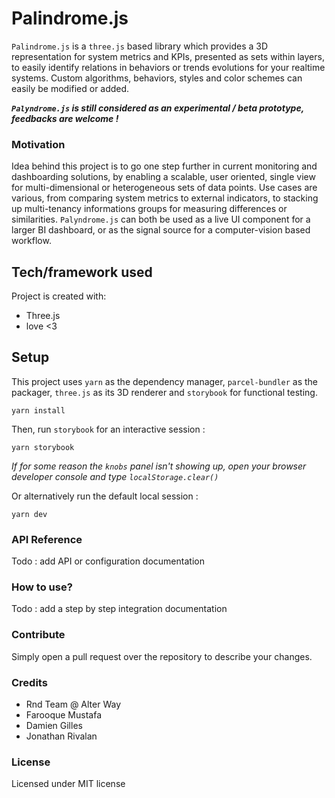 # Palindrome.js

```Palindrome.js``` is a ```three.js``` based library which provides a 3D representation for system metrics and KPIs, presented as sets within layers, to easily identify relations in behaviors or trends evolutions for your realtime systems. Custom algorithms, behaviors, styles and color schemes can easily be modified or added. 

***```Palyndrome.js``` is still considered as an experimental / beta prototype, feedbacks are welcome !***

### Motivation

Idea behind this project is to go one step further in current monitoring and dashboarding solutions, by enabling a scalable, user oriented, single view for multi-dimensional or heterogeneous sets of data points. Use cases are various, from comparing system metrics to external indicators, to stacking up multi-tenancy informations groups for measuring differences or similarities. ```Palyndrome.js``` can both be used as a live UI component for a larger BI dashboard, or as the signal source for a computer-vision based workflow.

## Tech/framework used
Project is created with:

* Three.js
* love <3

## Setup
This project uses ```yarn``` as the dependency manager, ```parcel-bundler``` as the packager, ```three.js``` as its 3D renderer and ```storybook``` for functional testing. 

```
yarn install
```

Then, run ```storybook``` for an interactive session :

```
yarn storybook
```

*If for some reason the ```knobs``` panel isn't showing up, open your  browser developer console and type ```localStorage.clear()```*

Or alternatively run the default local session :

```
yarn dev
```

### API Reference

Todo : add API or configuration documentation

### How to use?

Todo : add a step by step integration documentation

### Contribute

Simply open a pull request over the repository to describe your changes.

### Credits
- Rnd Team @ Alter Way
- Farooque Mustafa
- Damien Gilles
- Jonathan Rivalan

### License
Licensed under MIT license
